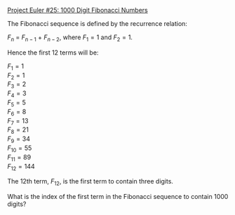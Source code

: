 [Project Euler #25: 1000 Digit Fibonacci Numbers](https://www.hackerrank.com/contests/projecteuler/challenges/euler025/problem)

<p>The Fibonacci sequence is defined by the recurrence relation:</p>

$F_n$ = $F_{n - 1}$ + $F_{n - 2}$, where $F_1 = 1$ and $F_2 = 1$.

Hence the first $12$ terms will be:

$F_1 = 1$ <br>
$F_2 = 1$ <br>
$F_3 = 2$ <br>
$F_4 = 3$ <br>
$F_5 = 5$ <br>
$F_6 = 8$ <br>
$F_7 = 13$ <br>
$F_8 = 21$ <br>
$F_9 = 34$ <br>
$F_{10} = 55$ <br>
$F_{11} = 89$ <br>
$F_{12} = 144$ <br>

The $12$th term, $F_{12}$, is the first term to contain three digits.

What is the index of the first term in the Fibonacci sequence to contain $1000$ digits?
